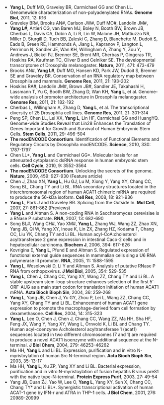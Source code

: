 * **Yang L**, Duff MO, Graveley BR, Carmichael GG and Chen LL. Genomewide characterization of non-polyadenylated RNAs. **Genome Biol**, 2011, 12: R16  <a href="https://genomebiology.biomedcentral.com/articles/10.1186/gb-2011-12-2-r16"><i class="uk-icon-external-link"></i></a> <a href="/static/publication_pdf/Before_Yang_Lab/2011_Genome_Biol-NonPolyA.pdf"><i class="uk-icon-file-pdf-o"></i></a>
* Graveley BR\#, Brooks AN\#, Carlson JW\#, Duff MO\#, Landolin JM\#, **Yang L\#**, Artieri CG, van Baren MJ, Boley N, Booth BW, Brown JB, Cherbas L, Davis CA, Dobin A, Li R, Lin W, Malone JH, Mattiuzzo NR, Miller D, Sturgill D, Tuch BB, Zaleski C, Zhang D, Blanchette M, Dudoit S, Eads B, Green RE, Hammonds A, Jiang L, Kapranov P, Langton L, Perrimon N, Sandler JE, Wan KH, Willingham A, Zhang Y, Zou Y, Andrews J, Bickel PJ, Brenner SE, Brent MR, Cherbas P, Gingeras TR, Hoskins RA, Kaufman TC, Oliver B and Celniker SE. The developmental transcriptome of Drosophila melanogaster. **Nature**, 2011, 471: 473-479  <a href="https://www.nature.com/articles/nature09715"><i class="uk-icon-external-link"></i></a> <a href="/static/publication_pdf/Before_Yang_Lab/2011_Nature-The_developmental_transcriptome_of_Drosophila_melanogaster.pdf"><i class="uk-icon-file-pdf-o"></i></a>
* Brooks AN\#, **Yang L\#**, Duff MO, Hansen KD, Park JW, Dudoit S, Brenner SE and Graveley BR. Conservation of an RNA regulatory map between Drosophila and mammals. **Genome Res**, 2011, 21: 193-202  <a href="https://genome.cshlp.org/content/21/2/193.full"><i class="uk-icon-external-link"></i></a> <a href="/static/publication_pdf/Before_Yang_Lab/2011_Genome_Res-Conservation_of_RNA_regulatory_map.pdf"><i class="uk-icon-file-pdf-o"></i></a>
* Hoskins RA\#, Landolin JM\#, Brown JB\#, Sandler JE, Takahashi H, Lassmann T, Yu C, Booth BW, Zhang D, Wan KH, **Yang L**, et al. Genome-wide analysis of promoter architecture in Drosophila melanogaster. **Genome Res**, 2011, 21: 182-192  <a href="https://genome.cshlp.org/content/21/2/182.full"><i class="uk-icon-external-link"></i></a> <a href="/static/publication_pdf/Before_Yang_Lab/2011_Genome_Res-promoter_architecture_Drosophila_melanogaster.pdf"><i class="uk-icon-file-pdf-o"></i></a>
* Cherbas L, Willingham A, Zhang D, **Yang L**, et al. The transcriptional diversity of 25 Drosophila cell lines. **Genome Res**, 2011, 21: 301-314  <a href="https://genome.cshlp.org/content/21/2/301.full"><i class="uk-icon-external-link"></i></a> <a href="/static/publication_pdf/Before_Yang_Lab/2011_Genome_Res-25_Drosophila_cell_lines.pdf"><i class="uk-icon-file-pdf-o"></i></a>
* Peng SP, Chen LL, Lei XX, **Yang L**, Lin HF, Carmichael GG and HuangYQ. Genome-wide Studies Reveal that Lin28 Enhances the Translation of Genes Important for Growth and Survival of Human Embryonic Stem Cells. **Stem Cells**, 2011, 29: 496-504  <a href="https://stemcellsjournals.onlinelibrary.wiley.com/doi/full/10.1002/stem.591"><i class="uk-icon-external-link"></i></a> <a href="/static/publication_pdf/Before_Yang_Lab/2011_Stem_Cells-Lin28.pdf"><i class="uk-icon-file-pdf-o"></i></a>
* **The modENCODE Consortium**. Identification of Functional Elements and Regulatory Circuits by Drosophila modENCODE. **Science**, 2010, 330: 1787-1797  <a href="http://science.sciencemag.org/content/330/6012/1787"><i class="uk-icon-external-link"></i></a> <a href="/static/publication_pdf/Before_Yang_Lab/2010_Science-Functional_Elements_Drosophila_modENCODE.pdf"><i class="uk-icon-file-pdf-o"></i></a>
* Chen LL\*, **Yang L** and Carmichael GG\*. Molecular basis for an attenuated cytoplasmic dsRNA response in human embryonic stem cells. **Cell Cycle**, 2010, 9: 3552-3564  <a href="https://www.tandfonline.com/doi/full/10.4161/cc.9.17.12792"><i class="uk-icon-external-link"></i></a> <a href="/static/publication_pdf/Before_Yang_Lab/2010_Cell_Cycle-cytoplasmic_dsRNA.pdf"><i class="uk-icon-file-pdf-o"></i></a>
* **The modENCODE Consortium**. Unlocking the secrets of the genome. **Nature**, 2009, 459: 927-930 (Feature article) <a href="https://www.nature.com/articles/459927a"><i class="uk-icon-external-link"></i></a> <a href="/static/publication_pdf/Before_Yang_Lab/2010_Nature-Unlocking_the_secrets_of_the_genome.pdf"><i class="uk-icon-file-pdf-o"></i></a>
* Chen J, Zhao XN, **Yang L**, Hu GJ, Lu M, Xiong Y, Yang XY, Chang CC, Song BL, Chang TY and Li BL. RNA secondary structures located in the interchromosomal region of human ACAT1 chimeric mRNA are required to produce the 56-kDa isoform. **Cell Res**, 2008, 18: 921-936  <a href="https://www.nature.com/articles/cr200866"><i class="uk-icon-external-link"></i></a> <a href="/static/publication_pdf/Before_Yang_Lab/2008_Cell_Res-RNA_secondary_structures_ACAT1.pdf"><i class="uk-icon-file-pdf-o"></i></a>
* **Yang L**, Park J and Graveley BR. Splicing from the Outside In. **Mol Cell**, 2007, 27: 861-862 (Previews) <a href="https://www.sciencedirect.com/science/article/pii/S1097276507005886"><i class="uk-icon-external-link"></i></a> <a href="/static/publication_pdf/Before_Yang_Lab/2007_Mol_Cell-Splicing_from_the_Outside_In.pdf"><i class="uk-icon-file-pdf-o"></i></a>
* **Yang L** and Altman S. A non-coding RNA in Saccharomyces cerevisiae is a RNase P substrate. **RNA**, 2007, 13: 682-690  <a href="https://rnajournal.cshlp.org/content/13/5/682.full"><i class="uk-icon-external-link"></i></a> <a href="/static/publication_pdf/Before_Yang_Lab/2007_RNA-noncoding_RNA_RNase_P_substrate.pdf"><i class="uk-icon-file-pdf-o"></i></a>
* Song BL\#, Wang CH\#, Yao XM\#, **Yang L**, Zhang WJ, Wang ZZ, Zhao XN, Yang JB, Qi W, Yang XY, Inoue K, Lin ZX, Zhang HZ, Kodama T, Chang CC, Liu YK, Chang TY and Li BL. Human acyl-CoA:cholesterol acyltransferase 2 gene expression in intestinal Caco-2 cells and in hepatocellular carcinoma. **Biochem J**, 2006, 394: 617-626  <a href="http://www.biochemj.org/content/394/3/617"><i class="uk-icon-external-link"></i></a> <a href="/static/publication_pdf/Before_Yang_Lab/2006_Biochem_J-acyl_CoA_cholesterol_acyltransferase_2.pdf"><i class="uk-icon-file-pdf-o"></i></a>
* Kovrigina E, **Yang L**, Pfund E and Altman S. Regulated expression of functional external guide sequences in mammalian cells sing a U6 RNA polymerase III promoter. **RNA**, 2005, 11: 1588-1595  <a href="https://rnajournal.cshlp.org/content/11/10/1588.full"><i class="uk-icon-external-link"></i></a> <a href="/static/publication_pdf/Before_Yang_Lab/2005_RNA-U6_RNA_polymerase_III_promoter.pdf"><i class="uk-icon-file-pdf-o"></i></a>
* **Yang L**, Wesolowski D, Li Y and Altman S. Analysis of putative RNase P RNA from orthopoxvirus. **J Mol Biol**, 2005, 354: 529-535  <a href="https://www.sciencedirect.com/science/article/pii/S0022283605010764"><i class="uk-icon-external-link"></i></a> <a href="/static/publication_pdf/Before_Yang_Lab/2005_J_Mol_Biol-RNase_P_RNA.pdf"><i class="uk-icon-file-pdf-o"></i></a>
* **Yang L**, Chen J, Chang CC, Yang XY, Wang ZZ, Chang TY and Li BL. A stable upstream stem-loop structure enhances selection of the first 5'-ORF-AUG as a main start codon for translation initiation of human ACAT1 mRNA. **Acta Bioch Bioph Sin**, 2004, 36: 259-268  <a href="https://www.ncbi.nlm.nih.gov/pubmed/15253151/"><i class="uk-icon-external-link"></i></a> <a href="/static/publication_pdf/Before_Yang_Lab/2004_Acta_Biochim_Biophys_Sin-stem_loop_structure_first_5'-ORF-AUG.pdf"><i class="uk-icon-file-pdf-o"></i></a>
* **Yang L**, Yang JB, Chen J, Yu GY, Zhou P, Lei L, Wang ZZ, Chang CC, Yang XY, Chang TY and Li BL. Enhancement of human ACAT1 gene expression to promote the macrophage-derived foam cell formation by dexamethasone. **Cell Res**, 2004, 14: 315-323  <a href="https://www.nature.com/articles/7290231"><i class="uk-icon-external-link"></i></a> <a href="/static/publication_pdf/Before_Yang_Lab/2004_Cell_Res-ACAT1_macrophage-derived_foam_cell.pdf"><i class="uk-icon-file-pdf-o"></i></a>
* **Yang L**, Lee O, Chen J, Chen J, Chang CC, Wang ZZ, Ma HH, Sha HF, Feng JX, Wang Y, Yang XY, Wang L, Ornvold K, Li BL and Chang TY. Human acyl-coenzyme A:cholesterol acyltransferase 1 (acat1) sequences located in two different chromosomes (7 and 1) are required to produce a novel ACAT1 isoenzyme with additional sequence at the N-terminal. **J Biol Chem**, 2004, 279: 46253-46262  <a href="http://www.jbc.org/content/279/44/46253.full"><i class="uk-icon-external-link"></i></a> <a href="/static/publication_pdf/Before_Yang_Lab/2004_J_Biol_Chem-ACAT1_Isoenzyme.pdf"><i class="uk-icon-file-pdf-o"></i></a>
* Ma HH, **Yang L** and Li BL. Expression, purification and in vitro N-myristoylation of human Src N-terminal region. **Acta Bioch Bioph Sin**, 2003, 35: 13-17  <a href="http://www.abbs.org.cn/fulltxt/eng/35010013.htm"><i class="uk-icon-external-link"></i></a> <a href="/static/publication_pdf/Before_Yang_Lab/2003_Acta_Bioch_Bioph_Sin-Src_N-terminal_region.pdf"><i class="uk-icon-file-pdf-o"></i></a>
* Ma HH, **Yang L**, Xu ZP, Yang XY and Li BL. Bacterial expression, purification and in vitro N-myristoylation of fusion hepatitis B virus preS1 with the native type-N-terminal. **Protein Express Purif**, 2003, 27: 49-54  <a href="https://www.sciencedirect.com/science/article/pii/S1046592802005417"><i class="uk-icon-external-link"></i></a> <a href="/static/publication_pdf/Before_Yang_Lab/2003_Protein_Express_Purif-fusion_hepatitis_B_virus_preS1.pdf"><i class="uk-icon-file-pdf-o"></i></a>
* Yang JB, Duan ZJ, Yao W, Lee O, **Yang L**, Yang XY, Sun X, Chang CC, Chang TY\* and Li BL\*. Synergistic transcriptional activation of human ACAT-1 gene by IFN-r and ATRA in THP-1 cells. **J Biol Chem**, 2001, 276: 20989-20999  <a href="http://www.jbc.org/content/early/2001/02/28/jbc.M011488200.full.pdf"><i class="uk-icon-external-link"></i></a> <a href="/static/publication_pdf/Before_Yang_Lab/2001_J_Biol_Chem-ACAT-1_IFN-ATRA.pdf"><i class="uk-icon-file-pdf-o"></i></a>
